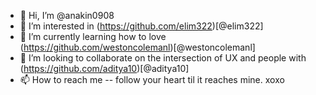 - 👋 Hi, I’m @anakin0908
- 👀 I’m interested in (https://github.com/elim322)[@elim322]
- 🌱 I’m currently learning how to love (https://github.com/westoncolemanl)[@westoncolemanl]
- 💞️ I’m looking to collaborate on the intersection of UX and people with (https://github.com/aditya10)[@aditya10]
- 📫 How to reach me -- follow your heart til it reaches mine. xoxo
